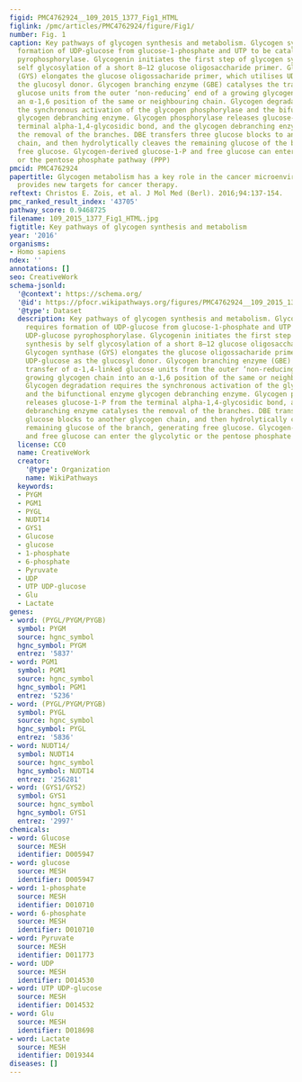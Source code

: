 ```yaml
---
figid: PMC4762924__109_2015_1377_Fig1_HTML
figlink: /pmc/articles/PMC4762924/figure/Fig1/
number: Fig. 1
caption: Key pathways of glycogen synthesis and metabolism. Glycogen synthesis requires
  formation of UDP-glucose from glucose-1-phosphate and UTP to be catalysed UDP-glucose
  pyrophosphorylase. Glycogenin initiates the first step of glycogen synthesis by
  self glycosylation of a short 8–12 glucose oligosaccharide primer. Glycogen synthase
  (GYS) elongates the glucose oligossacharide primer, which utilises UDP-glucose as
  the glucosyl donor. Glycogen branching enzyme (GBE) catalyses the transfer of α-1,4-linked
  glucose units from the outer ‘non-reducing’ end of a growing glycogen chain into
  an α-1,6 position of the same or neighbouring chain. Glycogen degradation requires
  the synchronous activation of the glycogen phosphorylase and the bifunctional enzyme
  glycogen debranching enzyme. Glycogen phosphorylase releases glucose-1-P from the
  terminal alpha-1,4-glycosidic bond, and the glycogen debranching enzyme catalyses
  the removal of the branches. DBE transfers three glucose blocks to another glycogen
  chain, and then hydrolytically cleaves the remaining glucose of the branch, generating
  free glucose. Glycogen-derived glucose-1-P and free glucose can enter the glycolytic
  or the pentose phosphate pathway (PPP)
pmcid: PMC4762924
papertitle: Glycogen metabolism has a key role in the cancer microenvironment and
  provides new targets for cancer therapy.
reftext: Christos E. Zois, et al. J Mol Med (Berl). 2016;94:137-154.
pmc_ranked_result_index: '43705'
pathway_score: 0.9468725
filename: 109_2015_1377_Fig1_HTML.jpg
figtitle: Key pathways of glycogen synthesis and metabolism
year: '2016'
organisms:
- Homo sapiens
ndex: ''
annotations: []
seo: CreativeWork
schema-jsonld:
  '@context': https://schema.org/
  '@id': https://pfocr.wikipathways.org/figures/PMC4762924__109_2015_1377_Fig1_HTML.html
  '@type': Dataset
  description: Key pathways of glycogen synthesis and metabolism. Glycogen synthesis
    requires formation of UDP-glucose from glucose-1-phosphate and UTP to be catalysed
    UDP-glucose pyrophosphorylase. Glycogenin initiates the first step of glycogen
    synthesis by self glycosylation of a short 8–12 glucose oligosaccharide primer.
    Glycogen synthase (GYS) elongates the glucose oligossacharide primer, which utilises
    UDP-glucose as the glucosyl donor. Glycogen branching enzyme (GBE) catalyses the
    transfer of α-1,4-linked glucose units from the outer ‘non-reducing’ end of a
    growing glycogen chain into an α-1,6 position of the same or neighbouring chain.
    Glycogen degradation requires the synchronous activation of the glycogen phosphorylase
    and the bifunctional enzyme glycogen debranching enzyme. Glycogen phosphorylase
    releases glucose-1-P from the terminal alpha-1,4-glycosidic bond, and the glycogen
    debranching enzyme catalyses the removal of the branches. DBE transfers three
    glucose blocks to another glycogen chain, and then hydrolytically cleaves the
    remaining glucose of the branch, generating free glucose. Glycogen-derived glucose-1-P
    and free glucose can enter the glycolytic or the pentose phosphate pathway (PPP)
  license: CC0
  name: CreativeWork
  creator:
    '@type': Organization
    name: WikiPathways
  keywords:
  - PYGM
  - PGM1
  - PYGL
  - NUDT14
  - GYS1
  - Glucose
  - glucose
  - 1-phosphate
  - 6-phosphate
  - Pyruvate
  - UDP
  - UTP UDP-glucose
  - Glu
  - Lactate
genes:
- word: (PYGL/PYGM/PYGB)
  symbol: PYGM
  source: hgnc_symbol
  hgnc_symbol: PYGM
  entrez: '5837'
- word: PGM1
  symbol: PGM1
  source: hgnc_symbol
  hgnc_symbol: PGM1
  entrez: '5236'
- word: (PYGL/PYGM/PYGB)
  symbol: PYGL
  source: hgnc_symbol
  hgnc_symbol: PYGL
  entrez: '5836'
- word: NUDT14/
  symbol: NUDT14
  source: hgnc_symbol
  hgnc_symbol: NUDT14
  entrez: '256281'
- word: (GYS1/GYS2)
  symbol: GYS1
  source: hgnc_symbol
  hgnc_symbol: GYS1
  entrez: '2997'
chemicals:
- word: Glucose
  source: MESH
  identifier: D005947
- word: glucose
  source: MESH
  identifier: D005947
- word: 1-phosphate
  source: MESH
  identifier: D010710
- word: 6-phosphate
  source: MESH
  identifier: D010710
- word: Pyruvate
  source: MESH
  identifier: D011773
- word: UDP
  source: MESH
  identifier: D014530
- word: UTP UDP-glucose
  source: MESH
  identifier: D014532
- word: Glu
  source: MESH
  identifier: D018698
- word: Lactate
  source: MESH
  identifier: D019344
diseases: []
---
```

